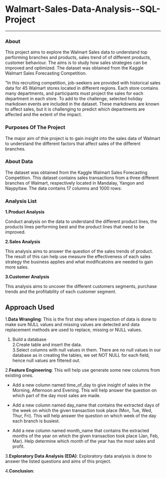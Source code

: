 
# Walmart-Sales-Data-Analysis--SQL-Project
___
 

### About

This project aims to explore the Walmart Sales data to understand top performing branches and products, sales trend of of different products, customer behaviour. The aims is to study how sales strategies can be improved and optimized. The dataset was obtained from the Kaggle Walmart Sales Forecasting Competition.

"In this recruiting competition, job-seekers are provided with historical sales data for 45 Walmart stores located in different regions. Each store contains many departments, and participants must project the sales for each department in each store. To add to the challenge, selected holiday markdown events are included in the dataset. These markdowns are known to affect sales, but it is challenging to predict which departments are affected and the extent of the impact.  

### Purposes Of The Project

The major aim of thie project is to gain insight into the sales data of Walmart to understand the different factors that affect sales of the different branches.  


### About Data

The dataset was obtained from the Kaggle Walmart Sales Forecasting Competition. This dataset contains sales transactions from a three different branches of Walmart, respectively located in Mandalay, Yangon and Naypyitaw. The data contains 17 columns and 1000 rows:  

### Analysis List  

**1.Product Analysis**  

Conduct analysis on the data to understand the different product lines, the products lines performing best and the product lines that need to be improved.

**2.Sales Analysis**  

This analysis aims to answer the question of the sales trends of product. The result of this can help use measure the effectiveness of each sales strategy the business applies and what modificatoins are needed to gain more sales.

**3.Customer Analysis** 

This analysis aims to uncover the different customers segments, purchase trends and the profitability of each customer segment.

## Approach Used

1.**Data Wrangling**: This is the first step where inspection of data is done to make sure NULL values and missing values are detected and data replacement methods are used to replace, missing or NULL values.  
1. Build a database  
2.Create table and insert the data.  
3.Select columns with null values in them. There are no null values in our database as in creating the tables, we set NOT NULL for each field, hence null values are filtered out.  

2.**Feature Engineering**: This will help use generate some new columns from existing ones.  

- Add a new column named time_of_day to give insight of sales in the Morning, Afternoon and Evening. This will help answer the question on which part of the day most sales are made.  

- Add a new column named day_name that contains the extracted days of the week on which the given transaction took place (Mon, Tue, Wed, Thur, Fri). This will help answer the question on which week of the day each branch is busiest.  

- Add a new column named month_name that contains the extracted months of the year on which the given transaction took place (Jan, Feb, Mar). Help determine which month of the year has the most sales and profit.  

3.**Exploratory Data Analysis (EDA)**: Exploratory data analysis is done to answer the listed questions and aims of this project.  

4.**Conclusion**:  





